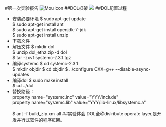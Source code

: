 #第一次实验报告
![Mou icon](http://25.io/mou/Mou_128.png)
##DOL框架
![](http://i.imgur.com/oRuncM2.png)
##DOL配置过程
* 安装必要环境
	$	sudo apt-get update<br>
	$	sudo apt-get install ant<br>
	$ 	sudo apt-get install openjdk-7-jdk<br>
	$	sudo apt-get install unzip<br>
* 下载文件
* 解压文件
	$	mkdir dol<br>
	$	unzip dol_ethz.zip -d dol<br>
	$	tar -zxvf systemc-2.3.1.tgz<br>
* 编译systemc
	$	cd systemc-2.3.1<br>
	$	mkdir objdir
	$	cd objdir
	$	../configure CXX=g++ --disable-async-updates
* 编译dol
	$	sudo make install<br>
	$	cd ../dol<br>
* 替换路径：<br>
	property name="systemc.inc" value="YYY/include"<br>
	property name="systemc.lib" value="YYY/lib-linux/libsystemc.a"<br><br>
	$	ant -f build_zip.xml all 
##实验体会
DOL全称distribute operate layer,是开发并行式软件的程序框架。
	
